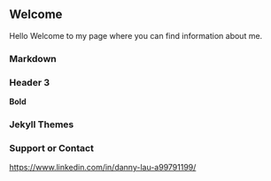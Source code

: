 ## Welcome 

Hello
Welcome to my page where you can find information about me.

### Markdown




### Header 3



**Bold** 




### Jekyll Themes



### Support or Contact

https://www.linkedin.com/in/danny-lau-a99791199/

